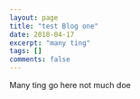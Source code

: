 ```yaml
---
layout: page
title: "test Blog one"
date: 2018-04-17
excerpt: "many ting"
tags: []
comments: false
---
```


Many ting go here not much doe
